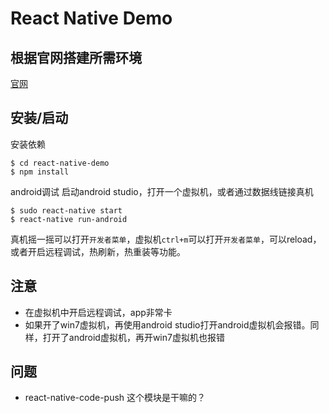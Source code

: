 # React Native Demo

## 根据官网搭建所需环境
[官网](http://reactnative.cn/docs/0.30/getting-started.html)

## 安装/启动
安装依赖
```
$ cd react-native-demo
$ npm install
```
android调试
启动android studio，打开一个虚拟机，或者通过数据线链接真机
```
$ sudo react-native start
$ react-native run-android
```
真机摇一摇可以打开`开发者菜单`，虚拟机`ctrl+m`可以打开`开发者菜单`，可以reload，或者开启远程调试，热刷新，热重装等功能。

## 注意

- 在虚拟机中开启远程调试，app非常卡
- 如果开了win7虚拟机，再使用android studio打开android虚拟机会报错。同样，打开了android虚拟机，再开win7虚拟机也报错

## 问题
- react-native-code-push 这个模块是干嘛的？
